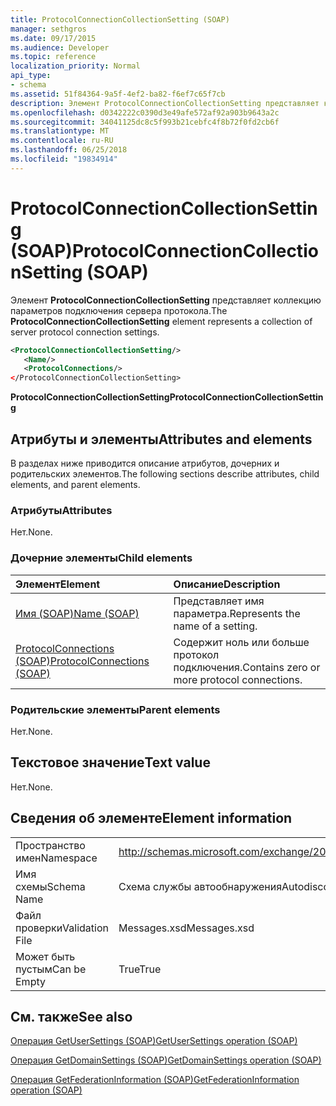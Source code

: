 ```yaml
---
title: ProtocolConnectionCollectionSetting (SOAP)
manager: sethgros
ms.date: 09/17/2015
ms.audience: Developer
ms.topic: reference
localization_priority: Normal
api_type:
- schema
ms.assetid: 51f84364-9a5f-4ef2-ba82-f6ef7c65f7cb
description: Элемент ProtocolConnectionCollectionSetting представляет коллекцию параметров подключения сервера протокола.
ms.openlocfilehash: d0342222c0390d3e49afe572af92a903b9643a2c
ms.sourcegitcommit: 34041125dc8c5f993b21cebfc4f8b72f0fd2cb6f
ms.translationtype: MT
ms.contentlocale: ru-RU
ms.lasthandoff: 06/25/2018
ms.locfileid: "19834914"
---
```

# <a name="protocolconnectioncollectionsetting-soap"></a><span data-ttu-id="97c52-103">ProtocolConnectionCollectionSetting (SOAP)</span><span class="sxs-lookup"><span data-stu-id="97c52-103">ProtocolConnectionCollectionSetting (SOAP)</span></span>

<span data-ttu-id="97c52-104">Элемент **ProtocolConnectionCollectionSetting** представляет коллекцию параметров подключения сервера протокола.</span><span class="sxs-lookup"><span data-stu-id="97c52-104">The **ProtocolConnectionCollectionSetting** element represents a collection of server protocol connection settings.</span></span> 
  
```XML
<ProtocolConnectionCollectionSetting/>
   <Name/>
   <ProtocolConnections/>
</ProtocolConnectionCollectionSetting>
```

 <span data-ttu-id="97c52-105">**ProtocolConnectionCollectionSetting**</span><span class="sxs-lookup"><span data-stu-id="97c52-105">**ProtocolConnectionCollectionSetting**</span></span>
## <a name="attributes-and-elements"></a><span data-ttu-id="97c52-106">Атрибуты и элементы</span><span class="sxs-lookup"><span data-stu-id="97c52-106">Attributes and elements</span></span>

<span data-ttu-id="97c52-107">В разделах ниже приводится описание атрибутов, дочерних и родительских элементов.</span><span class="sxs-lookup"><span data-stu-id="97c52-107">The following sections describe attributes, child elements, and parent elements.</span></span>
  
### <a name="attributes"></a><span data-ttu-id="97c52-108">Атрибуты</span><span class="sxs-lookup"><span data-stu-id="97c52-108">Attributes</span></span>

<span data-ttu-id="97c52-109">Нет.</span><span class="sxs-lookup"><span data-stu-id="97c52-109">None.</span></span>
  
### <a name="child-elements"></a><span data-ttu-id="97c52-110">Дочерние элементы</span><span class="sxs-lookup"><span data-stu-id="97c52-110">Child elements</span></span>

|<span data-ttu-id="97c52-111">**Элемент**</span><span class="sxs-lookup"><span data-stu-id="97c52-111">**Element**</span></span>|<span data-ttu-id="97c52-112">**Описание**</span><span class="sxs-lookup"><span data-stu-id="97c52-112">**Description**</span></span>|
|:-----|:-----|
|[<span data-ttu-id="97c52-113">Имя (SOAP)</span><span class="sxs-lookup"><span data-stu-id="97c52-113">Name (SOAP)</span></span>](name-soap.md) <br/> |<span data-ttu-id="97c52-114">Представляет имя параметра.</span><span class="sxs-lookup"><span data-stu-id="97c52-114">Represents the name of a setting.</span></span>  <br/> |
|[<span data-ttu-id="97c52-115">ProtocolConnections (SOAP)</span><span class="sxs-lookup"><span data-stu-id="97c52-115">ProtocolConnections (SOAP)</span></span>](protocolconnections-soap.md) <br/> |<span data-ttu-id="97c52-116">Содержит ноль или больше протокол подключения.</span><span class="sxs-lookup"><span data-stu-id="97c52-116">Contains zero or more protocol connections.</span></span>  <br/> |
   
### <a name="parent-elements"></a><span data-ttu-id="97c52-117">Родительские элементы</span><span class="sxs-lookup"><span data-stu-id="97c52-117">Parent elements</span></span>

<span data-ttu-id="97c52-118">Нет.</span><span class="sxs-lookup"><span data-stu-id="97c52-118">None.</span></span>
  
## <a name="text-value"></a><span data-ttu-id="97c52-119">Текстовое значение</span><span class="sxs-lookup"><span data-stu-id="97c52-119">Text value</span></span>

<span data-ttu-id="97c52-120">Нет.</span><span class="sxs-lookup"><span data-stu-id="97c52-120">None.</span></span>
  
## <a name="element-information"></a><span data-ttu-id="97c52-121">Сведения об элементе</span><span class="sxs-lookup"><span data-stu-id="97c52-121">Element information</span></span>

|||
|:-----|:-----|
|<span data-ttu-id="97c52-122">Пространство имен</span><span class="sxs-lookup"><span data-stu-id="97c52-122">Namespace</span></span>  <br/> |http://schemas.microsoft.com/exchange/2010/Autodiscover  <br/> |
|<span data-ttu-id="97c52-123">Имя схемы</span><span class="sxs-lookup"><span data-stu-id="97c52-123">Schema Name</span></span>  <br/> |<span data-ttu-id="97c52-124">Схема службы автообнаружения</span><span class="sxs-lookup"><span data-stu-id="97c52-124">Autodiscover schema</span></span>  <br/> |
|<span data-ttu-id="97c52-125">Файл проверки</span><span class="sxs-lookup"><span data-stu-id="97c52-125">Validation File</span></span>  <br/> |<span data-ttu-id="97c52-126">Messages.xsd</span><span class="sxs-lookup"><span data-stu-id="97c52-126">Messages.xsd</span></span>  <br/> |
|<span data-ttu-id="97c52-127">Может быть пустым</span><span class="sxs-lookup"><span data-stu-id="97c52-127">Can be Empty</span></span>  <br/> |<span data-ttu-id="97c52-128">True</span><span class="sxs-lookup"><span data-stu-id="97c52-128">True</span></span>  <br/> |
   
## <a name="see-also"></a><span data-ttu-id="97c52-129">См. также</span><span class="sxs-lookup"><span data-stu-id="97c52-129">See also</span></span>



[<span data-ttu-id="97c52-130">Операция GetUserSettings (SOAP)</span><span class="sxs-lookup"><span data-stu-id="97c52-130">GetUserSettings operation (SOAP)</span></span>](getusersettings-operation-soap.md)
  
[<span data-ttu-id="97c52-131">Операция GetDomainSettings (SOAP)</span><span class="sxs-lookup"><span data-stu-id="97c52-131">GetDomainSettings operation (SOAP)</span></span>](getdomainsettings-operation-soap.md)
  
[<span data-ttu-id="97c52-132">Операция GetFederationInformation (SOAP)</span><span class="sxs-lookup"><span data-stu-id="97c52-132">GetFederationInformation operation (SOAP)</span></span>](getfederationinformation-operation-soap.md)

